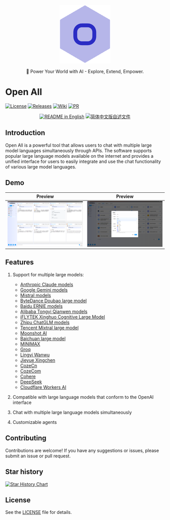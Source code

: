 <p align="center">
  <img width="160" src="./assets/logo.png" />
  <p align="center">🚀 Power Your World with AI - Explore, Extend, Empower.</p>
</h2>

# Open All

[![License][License-image]][License-url]
[![Releases][Releases-image]][Releases-url]
[![Wiki][Wiki-image]][Wiki-url]
[![PR][PRs-image]][PRs-url]

[License-image]: https://img.shields.io/github/license/godgodgame/open-all?label=License&style=flat-square&color=orange
[Releases-image]: https://img.shields.io/github/release/godgodgame/open-all?label=Release&style=flat-square&color=blue
[Wiki-image]: https://img.shields.io/badge/wiki-项目文档-black?style=flat-square
[PRs-image]: https://img.shields.io/badge/PRs-welcome-pink?style=flat-square

[License-url]: https://github.com/godgodgame/open-all/blob/master/LICENSE
[Releases-url]: https://github.com/godgodgame/open-all/releases
[Wiki-url]: https://github.com/godgodgame/open-all/wiki
[PRs-url]: https://github.com/godgodgame/open-all/pulls

<p align="center">
  <a href="./README.md"><img alt="README in English" src="https://img.shields.io/badge/English-d9d9d9"></a>
  <a href="./README-zh_CN.md"><img alt="简体中文版自述文件" src="https://img.shields.io/badge/简体中文-d9d9d9"></a>
</p>


## Introduction

Open All is a powerful tool that allows users to chat with multiple large model languages simultaneously through APIs. The software supports popular large language models available on the internet and provides a unified interface for users to easily integrate and use the chat functionality of various large model languages.

## Demo 

|Preview|Preview|
|---|---|
|![theme-dark-1](./assets/demo_01.png)|![theme-dark-2](./assets/demo_02.png)|

## Features
1. Support for multiple large models:
   + [Anthropic Claude  models](https://anthropic.com)
   + [Google Gemini  models](https://developers.generativeai.google)
   + [Mistral  models](https://mistral.ai/)
   + [ByteDance Doubao large model](https://console.volcengine.com/ark/region:ark+cn-beijing/model)
   + [Baidu ERNIE  models](https://cloud.baidu.com/doc/WENXINWORKSHOP/index.html)
   + [Alibaba Tongyi Qianwen  models](https://help.aliyun.com/document_detail/2400395.html)
   + [iFLYTEK Xinghuo Cognitive Large Model](https://www.xfyun.cn/doc/spark/Web.html)
   + [Zhipu ChatGLM  models](https://bigmodel.cn)
   + [Tencent Mixtral large model](https://cloud.tencent.com/document/product/1729)
   + [Moonshot AI](https://platform.moonshot.cn/)
   + [Baichuan large model](https://platform.baichuan-ai.com)
   + [MINIMAX](https://api.minimax.chat/)
   + [Groq](https://wow.groq.com/)
   + [Lingyi Wanwu](https://platform.lingyiwanwu.com/)
   + [Jieyue Xingchen](https://platform.stepfun.com/)
   + [CozeCn](https://www.coze.cn/)
   + [CozeCom](https://www.coze.com/)
   + [Cohere](https://cohere.com/)
   + [DeepSeek](https://www.deepseek.com/)
   + [Cloudflare Workers AI](https://developers.cloudflare.com/workers-ai/)

2. Compatible with large language models that conform to the OpenAI interface
3. Chat with multiple large language models simultaneously
4. Customizable agents

## Contributing

Contributions are welcome! If you have any suggestions or issues, please submit an issue or pull request.

## Star history

[![Star History Chart](https://api.star-history.com/svg?repos=godgodgame/open-all&type=Date)](https://star-history.com/#godgodgame/open-all&Date)

## License

See the [LICENSE](https://github.com/godgodgame/open-all/blob/main/LICENSE) file for details.